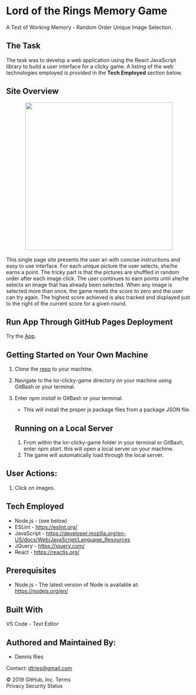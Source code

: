 # Lord of the Rings Memory Game
A Test of Working Memory - Random Order Unique Image Selection.

## The Task 
The task was to develop a web application using the React JavaScript library to build a user interface for a clicky game. A listing of the web technologies employed is provided in the **Tech Employed** section below.

## Site Overview 

<div align="center">
    <img src="/public/images/lor-clicky-game.png" width="400px" /></img> 
</div>
<br>
This single page site presents the user an with concise instructions and easy to use interface. For each unique picture the user selects, she/he earns a point. The tricky part is that the pictures are shuffled in random order after each image click. The user continues to earn points until she/he selects an image that has already been selected. When any image is selected more than once, the game resets the score to zero and the user can try again. The highest score achieved is also tracked and displayed just to the right of the current score for a given round.

## Run App Through GitHub Pages Deployment
Try the [App](https://dtries.github.io/lor-clicky-game/).
 
## Getting Started on Your Own Machine
1. Clone the [repo](https://github.com/dtries/lor-clicky-game.git) to your machine. 
1. Navigate to the lor-clicky-game directory on your machine using GitBash or your terminal.
1. Enter *npm install* in GitBash or your terminal.
   * This will install the proper js package files from a package JSON file.

   
   ## Running on a Local Server
   1. From within the lor-clicky-game folder in your terminal or GitBash, enter *npm start*. this will open a local server on your machine. 
   1. The game will automatically load through the local server.
     
## User Actions:
   1. Click on images.       
   
## Tech Employed
* Node.js - (see below)
* ESLint - https://eslint.org/
* JavaScript - https://developer.mozilla.org/en-US/docs/Web/JavaScript/Language_Resources
* JQuery - https://jquery.com/
* React - https://reactjs.org/

## Prerequisites
* Node.js - The latest version of Node is available at: https://nodejs.org/en/

## Built With
VS Code - Text Editor

## Authored and Maintained By:
* Dennis Ries

Contact: dtries@gmail.com

© 2019 GitHub, Inc.
Terms   
Privacy
Security
Status
